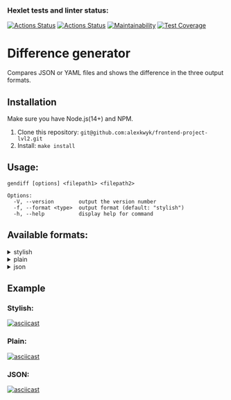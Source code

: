 ### Hexlet tests and linter status:
[![Actions Status](https://github.com/alexkwyk/frontend-project-lvl2/workflows/hexlet-check/badge.svg)](https://github.com/alexkwyk/frontend-project-lvl2/actions)
[![Actions Status](https://github.com/alexkwyk/frontend-project-lvl2/actions/workflows/tests&linter.yml/badge.svg)](https://github.com/alexkwyk/frontend-project-lvl2/actions/workflows/tests&linter.yml)
[![Maintainability](https://api.codeclimate.com/v1/badges/8cb6299162b5b04663ba/maintainability)](https://codeclimate.com/github/alexkwyk/frontend-project-lvl2/maintainability)
[![Test Coverage](https://api.codeclimate.com/v1/badges/8cb6299162b5b04663ba/test_coverage)](https://codeclimate.com/github/alexkwyk/frontend-project-lvl2/test_coverage)
# Difference generator
Compares JSON or YAML files and shows the difference in the three output formats.
## Installation
Make sure you have Node.js(14+) and NPM.
1. Clone this repository: `git@github.com:alexkwyk/frontend-project-lvl2.git`
2. Install: `make install`
## Usage:
```
gendiff [options] <filepath1> <filepath2>

Options:
  -V, --version        output the version number  
  -f, --format <type>  output format (default: "stylish")  
  -h, --help           display help for command  
  ```
## Available formats:
<details>
  <summary>stylish</summary>
  
  ```
  {
    common: {
      + follow: false
        setting1: Value 1
      - setting2: 200
      - setting3: true
      + setting3: null
      + setting4: blah blah
      + setting5: {
            key5: value5
        }
        setting6: {
            doge: {
              - wow: 
              + wow: so much
            }
            key: value
          + ops: vops
        }
    }
    group1: {
      - baz: bas
      + baz: bars
        foo: bar
      - nest: {
            key: value
        }
      + nest: str
    }
  - group2: {
        abc: 12345
        deep: {
            id: 45
        }
    }
  + group3: {
        deep: {
            id: {
                number: 45
            }
        }
        fee: 100500
    }
}
```

</details>
<details>
  <summary>plain</summary>
  
```
Property 'common.follow' was added with value: false
Property 'common.setting2' was removed
Property 'common.setting3' was updated. From true to null
Property 'common.setting4' was added with value: 'blah blah'
Property 'common.setting5' was added with value: [complex value]
Property 'common.setting6.doge.wow' was updated. From '' to 'so much'
Property 'common.setting6.ops' was added with value: 'vops'
Property 'group1.baz' was updated. From 'bas' to 'bars'
Property 'group1.nest' was updated. From [complex value] to 'str'
Property 'group2' was removed
Property 'group3' was added with value: [complex value]
```
</details> 
<details>
  <summary>json</summary>

```
[{"key":"common","type":"nested","children":[{"key":"follow","type":"added","value":false},{"key":"setting1","type":"unchanged","value":"Value 1"},{"key":"setting2","type":"removed","value":200},{"key":"setting3","type":"updated","removedValue":true,"addedValue":null},{"key":"setting4","type":"added","value":"blah blah"},{"key":"setting5","type":"added","value":{"key5":"value5"}},{"key":"setting6","type":"nested","children":[{"key":"doge","type":"nested","children":[{"key":"wow","type":"updated","removedValue":"","addedValue":"so much"}]},{"key":"key","type":"unchanged","value":"value"},{"key":"ops","type":"added","value":"vops"}]}]},{"key":"group1","type":"nested","children":[{"key":"baz","type":"updated","removedValue":"bas","addedValue":"bars"},{"key":"foo","type":"unchanged","value":"bar"},{"key":"nest","type":"updated","removedValue":{"key":"value"},"addedValue":"str"}]},{"key":"group2","type":"removed","value":{"abc":12345,"deep":{"id":45}}},{"key":"group3","type":"added","value":{"deep":{"id":{"number":45}},"fee":100500}}]
```
</details>

## Example

### Stylish:
[![asciicast](https://asciinema.org/a/499729.svg)](https://asciinema.org/a/499729)
### Plain:
[![asciicast](https://asciinema.org/a/499730.svg)](https://asciinema.org/a/499730)
### JSON:
[![asciicast](https://asciinema.org/a/499731.svg)](https://asciinema.org/a/499731)

